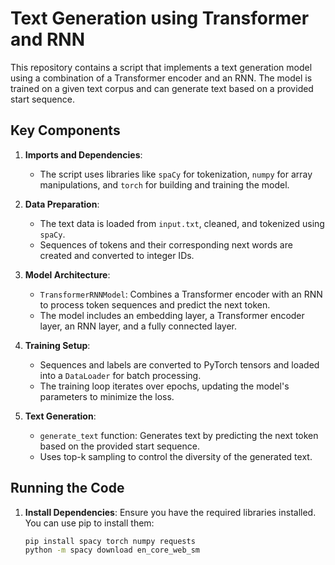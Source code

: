 # Text Generation using Transformer and RNN

This repository contains a script that implements a text generation model using a combination of a Transformer encoder and an RNN. The model is trained on a given text corpus and can generate text based on a provided start sequence.

## Key Components

1. **Imports and Dependencies**:
   - The script uses libraries like `spaCy` for tokenization, `numpy` for array manipulations, and `torch` for building and training the model.

2. **Data Preparation**:
   - The text data is loaded from `input.txt`, cleaned, and tokenized using `spaCy`.
   - Sequences of tokens and their corresponding next words are created and converted to integer IDs.

3. **Model Architecture**:
   - `TransformerRNNModel`: Combines a Transformer encoder with an RNN to process token sequences and predict the next token.
   - The model includes an embedding layer, a Transformer encoder layer, an RNN layer, and a fully connected layer.

4. **Training Setup**:
   - Sequences and labels are converted to PyTorch tensors and loaded into a `DataLoader` for batch processing.
   - The training loop iterates over epochs, updating the model's parameters to minimize the loss.

5. **Text Generation**:
   - `generate_text` function: Generates text by predicting the next token based on the provided start sequence.
   - Uses top-k sampling to control the diversity of the generated text.

## Running the Code

1. **Install Dependencies**:
   Ensure you have the required libraries installed. You can use pip to install them:
   ```bash
   pip install spacy torch numpy requests
   python -m spacy download en_core_web_sm
